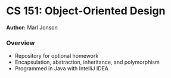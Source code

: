 # CS 151: Object-Oriented Design
<b>Author:</b> Marl Jonson

### Overview

- Repository for optional homework
- Encapsulation, abstraction, inheritance, and polymorphism
- Programmed in Java with IntelliJ IDEA
